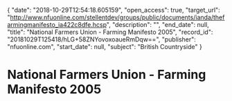 {
  "date": "2018-10-29T12:54:18.605159", 
  "open_access": true, 
  "target_url": "http://www.nfuonline.com/stellentdev/groups/public/documents/ianda/thefarmingmanifesto_ia422c8dfe.hcsp", 
  "description": "", 
  "end_date": null, 
  "title": "National Farmers Union - Farming Manifesto 2005", 
  "record_id": "20181029T125418/hLG+58ZNYovoxoaueRmDqw==", 
  "publisher": "nfuonline.com", 
  "start_date": null, 
  "subject": "British Countryside"
}

# National Farmers Union - Farming Manifesto 2005

